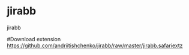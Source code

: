 # jirabb
jirabb


#Download extension
https://github.com/andriitishchenko/jirabb/raw/master/jirabb.safariextz
